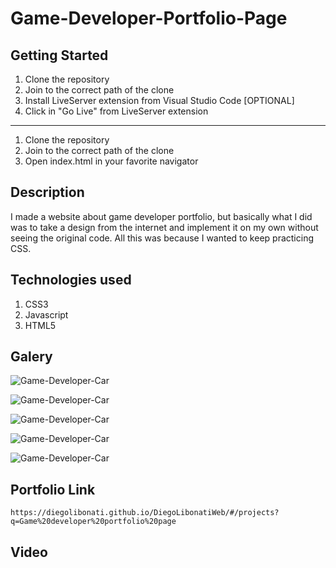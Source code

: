 # Game-Developer-Portfolio-Page

## Getting Started

1. Clone the repository
2. Join to the correct path of the clone
3. Install LiveServer extension from Visual Studio Code [OPTIONAL]
4. Click in "Go Live" from LiveServer extension

---

1. Clone the repository
2. Join to the correct path of the clone
3. Open index.html in your favorite navigator

## Description

I made a website about game developer portfolio, but basically what I did was to take a design from the internet and implement it on my own without seeing the original code. All this was because I wanted to keep practicing CSS.

## Technologies used

1. CSS3
2. Javascript
3. HTML5

## Galery

![Game-Developer-Car](https://raw.githubusercontent.com/DiegoLibonati/DiegoLibonatiWeb/main/data/projects/Css/Imagenes/gamedesign-0.jpg)

![Game-Developer-Car](https://raw.githubusercontent.com/DiegoLibonati/DiegoLibonatiWeb/main/data/projects/Css/Imagenes/gamedesign-1.jpg)

![Game-Developer-Car](https://raw.githubusercontent.com/DiegoLibonati/DiegoLibonatiWeb/main/data/projects/Css/Imagenes/gamedesign-2.jpg)

![Game-Developer-Car](https://raw.githubusercontent.com/DiegoLibonati/DiegoLibonatiWeb/main/data/projects/Css/Imagenes/gamedesign-3.jpg)

![Game-Developer-Car](https://raw.githubusercontent.com/DiegoLibonati/DiegoLibonatiWeb/main/data/projects/Css/Imagenes/gamedesign-4.jpg)

## Portfolio Link

`https://diegolibonati.github.io/DiegoLibonatiWeb/#/projects?q=Game%20developer%20portfolio%20page`

## Video
